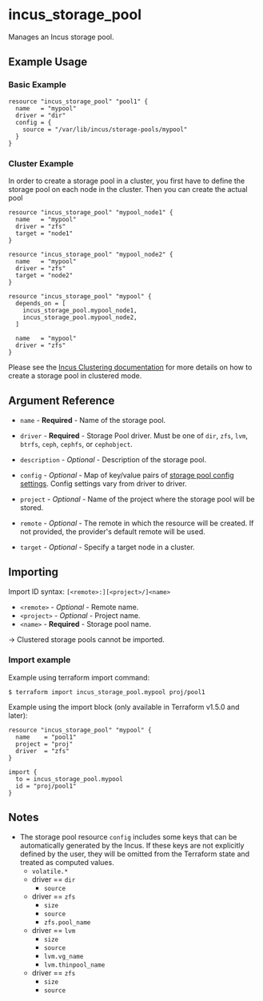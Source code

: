 # incus_storage_pool

Manages an Incus storage pool.

## Example Usage

### Basic Example

```hcl
resource "incus_storage_pool" "pool1" {
  name   = "mypool"
  driver = "dir"
  config = {
    source = "/var/lib/incus/storage-pools/mypool"
  }
}
```

### Cluster Example

In order to create a storage pool in a cluster, you first have to define
the storage pool on each node in the cluster. Then you can create the
actual pool

```hcl
resource "incus_storage_pool" "mypool_node1" {
  name   = "mypool"
  driver = "zfs"
  target = "node1"
}

resource "incus_storage_pool" "mypool_node2" {
  name   = "mypool"
  driver = "zfs"
  target = "node2"
}

resource "incus_storage_pool" "mypool" {
  depends_on = [
    incus_storage_pool.mypool_node1,
    incus_storage_pool.mypool_node2,
  ]

  name   = "mypool"
  driver = "zfs"
}
```

Please see the [Incus Clustering documentation](https://linuxcontainers.org/incus/docs/main/howto/cluster_config_storage/)
for more details on how to create a storage pool in clustered mode.

## Argument Reference

* `name`   - **Required** - Name of the storage pool.

* `driver` - **Required** - Storage Pool driver. Must be one of `dir`, `zfs`, `lvm`, `btrfs`, `ceph`, `cephfs`, or `cephobject`.

* `description` - *Optional* - Description of the storage pool.

* `config` - *Optional* - Map of key/value pairs of
	[storage pool config settings](https://linuxcontainers.org/incus/docs/main/reference/storage_drivers/).
	Config settings vary from driver to driver.

* `project` - *Optional* - Name of the project where the storage pool will be stored.

* `remote` - *Optional* - The remote in which the resource will be created. If
	not provided, the provider's default remote will be used.

* `target` - *Optional* - Specify a target node in a cluster.

## Importing

Import ID syntax: `[<remote>:][<project>/]<name>`

* `<remote>` - *Optional* - Remote name.
* `<project>` - *Optional* - Project name.
* `<name>` - **Required** - Storage pool name.

-> Clustered storage pools cannot be imported.

### Import example

Example using terraform import command:

```shell
$ terraform import incus_storage_pool.mypool proj/pool1
```

Example using the import block (only available in Terraform v1.5.0 and later):

```hcl
resource "incus_storage_pool" "mypool" {
  name    = "pool1"
  project = "proj"
  driver  = "zfs"
}

import {
  to = incus_storage_pool.mypool
  id = "proj/pool1"
}
```

## Notes

* The storage pool resource `config` includes some keys that can be automatically generated by the Incus.
  If these keys are not explicitly defined by the user, they will be omitted from the Terraform
  state and treated as computed values.
    - `volatile.*`
    - driver == `dir`
      + `source`
    - driver == `zfs`
      + `size`
      + `source`
      + `zfs.pool_name`
    - driver == `lvm`
      + `size`
      + `source`
      + `lvm.vg_name`
      + `lvm.thinpool_name`
    - driver == `zfs`
      + `size`
      + `source`
